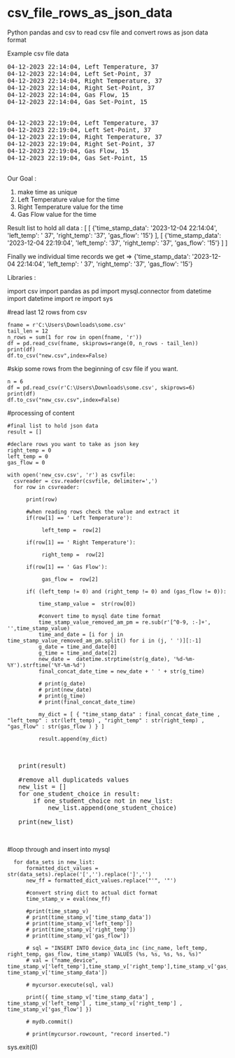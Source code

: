 # csv_file_rows_as_json_data

Python pandas and csv to read csv file and convert rows as json data format

Example csv file data

<pre>
04-12-2023 22:14:04, Left Temperature, 37
04-12-2023 22:14:04, Left Set-Point, 37
04-12-2023 22:14:04, Right Temperature, 37
04-12-2023 22:14:04, Right Set-Point, 37
04-12-2023 22:14:04, Gas Flow, 15
04-12-2023 22:14:04, Gas Set-Point, 15


04-12-2023 22:19:04, Left Temperature, 37
04-12-2023 22:19:04, Left Set-Point, 37
04-12-2023 22:19:04, Right Temperature, 37
04-12-2023 22:19:04, Right Set-Point, 37
04-12-2023 22:19:04, Gas Flow, 15
04-12-2023 22:19:04, Gas Set-Point, 15

</pre>

Our Goal : 

1. make time as unique 
2. Left Temperature value for the time
3. Right Temperature value for the time
4. Gas Flow value for the time
   
Result list to hold all data :
[
    [ {'time_stamp_data': '2023-12-04 22:14:04', 'left_temp': ' 37', 'right_temp': '37', 'gas_flow': '15'} ],
    [ {'time_stamp_data': '2023-12-04 22:19:04', 'left_temp': '37', 'right_temp': '37', 'gas_flow': '15'} ]
]

Finally we individual time records we get  =>  {'time_stamp_data': '2023-12-04 22:14:04', 'left_temp': ' 37', 'right_temp': '37', 'gas_flow': '15'}

Libraries : 

import csv
import pandas as pd
import mysql.connector
from datetime import datetime
import re
import sys

#read last 12 rows from csv

    fname = r'C:\Users\Downloads\some.csv'
    tail_len = 12
    n_rows = sum(1 for row in open(fname, 'r'))
    df = pd.read_csv(fname, skiprows=range(0, n_rows - tail_len))
    print(df)
    df.to_csv("new.csv",index=False)
    
#skip some rows from the beginning of csv file if you want. 

    n = 6
    df = pd.read_csv(r'C:\Users\Downloads\some.csv', skiprows=6)
    print(df)
    df.to_csv("new_csv.csv",index=False)
    
#processing of content

    #final list to hold json data
    result = []
    
    #declare rows you want to take as json key 
    right_temp = 0
    left_temp = 0
    gas_flow = 0

    with open('new_csv.csv', 'r') as csvfile:
      csvreader = csv.reader(csvfile, delimiter=',')
      for row in csvreader:
        
          print(row)
          
          #when reading rows check the value and extract it            
          if(row[1] == ' Left Temperature'):
              
               left_temp =  row[2] 
               
          if(row[1] == ' Right Temperature'):
               
               right_temp =  row[2]
               
          if(row[1] == ' Gas Flow'):
                
               gas_flow =  row[2] 
          
          if( (left_temp != 0) and (right_temp != 0) and (gas_flow != 0)):
              
              time_stamp_value =  str(row[0]) 
              
              #convert time to mysql date time format
              time_stamp_value_removed_am_pm = re.sub(r'[^0-9, :-]+', '',time_stamp_value) 
              time_and_date = [i for j in time_stamp_value_removed_am_pm.split() for i in (j, ' ')][:-1]
              g_date = time_and_date[0]
              g_time = time_and_date[2]
              new_date =  datetime.strptime(str(g_date), '%d-%m-%Y').strftime('%Y-%m-%d')
              final_concat_date_time = new_date + ' ' + str(g_time)
              
              # print(g_date)
              # print(new_date)
              # print(g_time)
              # print(final_concat_date_time)
              
              my_dict = [ { "time_stamp_data" : final_concat_date_time , "left_temp" : str(left_temp) , "right_temp" : str(right_temp) , "gas_flow" : str(gas_flow ) } ]   
                   
              result.append(my_dict)

   <pre>   
      
   print(result)
   
   #remove all duplicateds values
   new_list = []
   for one_student_choice in result:
       if one_student_choice not in new_list:
           new_list.append(one_student_choice)
           
   print(new_list)
      
   </pre>
   
#loop through and insert into mysql

      for data_sets in new_list:
          formatted_dict_values = str(data_sets).replace('[','').replace(']','')
          new_ff = formatted_dict_values.replace("'", '"')
    
          #convert string dict to actual dict format
          time_stamp_v = eval(new_ff)
          
          #print(time_stamp_v)
          # print(time_stamp_v['time_stamp_data'])
          # print(time_stamp_v['left_temp'])
          # print(time_stamp_v['right_temp'])
          # print(time_stamp_v['gas_flow'])
          
          # sql = "INSERT INTO device_data_inc (inc_name, left_temp, right_temp, gas_flow, time_stamp) VALUES (%s, %s, %s, %s, %s)"
          # val = ("name_device", time_stamp_v['left_temp'],time_stamp_v['right_temp'],time_stamp_v['gas_flow'], time_stamp_v['time_stamp_data'])
          
          # mycursor.execute(sql, val)
      
          print({ time_stamp_v['time_stamp_data'] ,  time_stamp_v['left_temp'] , time_stamp_v['right_temp'] , time_stamp_v['gas_flow'] })
      
          # mydb.commit()
      
          # print(mycursor.rowcount, "record inserted.")
    
sys.exit(0)
